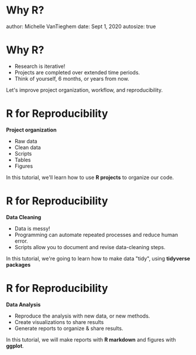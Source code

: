 Why R?
========================================================
author: Michelle VanTieghem
date: Sept 1, 2020
autosize: true

Why R? 
========================================================

- Research is iterative!
- Projects are completed over extended time periods.
- Think of yourself, 6 months, or years from now.

Let's improve project organization, workflow, and reproducibility. 

R for Reproducibility 
========================================================
**Project organization** 
- Raw data 
- Clean data 
- Scripts
- Tables
- Figures 

In this tutorial, we'll learn how to use **R projects** to organize our code.


R for Reproducibility 
========================================================

**Data Cleaning** 
- Data is messy! 
- Programming can automate repeated processes and reduce human error.
- Scripts allow you to document and revise data-cleaning steps.

In this tutorial, we're going to learn how to make data "tidy", using **tidyverse packages**

R for Reproducibility 
========================================================

**Data Analysis**
- Reproduce the analysis with new data, or new methods.
- Create visualizations to share results 
- Generate reports to organize & share results. 

In this tutorial, we will make reports with **R markdown** and figures with **ggplot**.

